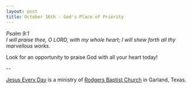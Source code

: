```yaml
---
layout: post
title: October 16th - God's Place of Priority
---
```


_Psalm 9:1  
I will praise thee, O LORD, with my whole heart; I will shew forth
all thy marvellous works._

Look for an opportunity to praise God with all your heart today!

 --

<a href=http://jesuseveryday.net>Jesus Every Day</a> is a ministry of <a href=http://rodgersbaptist.net>Rodgers Baptist Church</a> in Garland, Texas.
